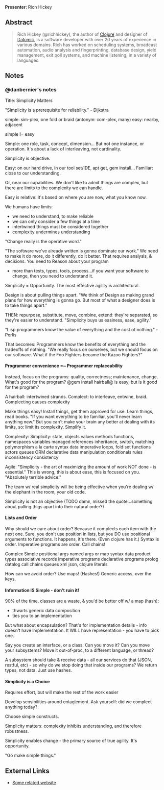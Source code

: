 **Presenter:** Rich Hickey

## Abstract

> Rich Hickey (@richhickey), the author of <a href="http://clojure.org/">Clojure</a> and designer of <a href="http://datomic.com/">Datomic</a>, is a software developer with over 20 years of experience in various domains. Rich has worked on scheduling systems, broadcast automation, audio analysis and fingerprinting, database design, yield management, exit poll systems, and machine listening, in a variety of languages.

## Notes

### @danbernier's notes

Title: Simplicity Matters

"Simplicity is a prerequisite for reliability." - Dijkstra

simple: sim-plex, one fold or braid (antonym: com-plex, many)
easy: nearby, adjacent

simple != easy

Simple: one role, task, concept, dimension...
But not one instance, or operation.
It's about a lack of interleaving, not cardinality.

Simplicity is objective.

Easy: on our hard drive, in our tool set/IDE, apt get, gem install...
Familiar: close to our understanding.

Or, near our capabilities.  We don't like to admit things are complex,
but there are limits to the complexity we can handle.

Easy is relative: it's based on where you are now, what you know now.


We humans have limits:
* we need to understand, to make reliable
* we can only consider a few things at a time
* intertwined things must be considered together
* complexity undermines understanding


"Change really is the operative word."

"The software we've already written is gonna dominate our work."  We
need to make it do more, do it differently, do it better. That
requires analysis, & decisions. You need to Reason about your program
- more than tests, types, tools, process...if you want your software
to change, then you need to understand it.

Simplicity = Opportunity. The most effective agility is architectural.

Design is about pulling things apart. "We think of Design as making
grand plans for how everything is gonna go. But most of what a
designer does is to take things apart."

THEN: repurpose, substitute, move, combine, extend: they're separated,
so they're easier to understand. "Simplicity buys us easiness, ease,
agility."


"Lisp programmers know the value of everything and the cost of
nothing." -Perlis

That becomes: Programmers know the benefits of everything and the
tradeoffs of nothing. "We really focus on ourselves, but we should
focus on our software. What if the Foo Fighters became the Kazoo
Fighters?"

#### Programmer convenience =~ Programmer replaceability

Instead, focus on the programs: quality, correctness; maintenance,
change. What's good for the program? @gem install hairball@ is easy,
but is it good for the program?

A hairball: intertwined strands.
Complect: to interleave, entwine, braid.
Complecting causes complexity

Make things easy! Install things, get them approved for use.  Learn
things, read books. "If you want everything to be familiar, you'll
never learn anything new." But you can't make your brain any better at
dealing with its limits, so: limit its complexity. Simplify it.


Complexity:                      Simplicity:
state, objects                   values
methods                          functions, namespaces
variables                        managed references
inheritance, switch, matching    polymorphism a la carte
syntax	                         data
imperative loops, fold           set functions
actors                           queues
ORM                              declarative data manipulation
conditionals                     rules
inconsistency                    consistency



Agile: "Simplicity - the art of maximizing the amount of work NOT done - is essential."
This is wrong, this is about ease, this is focused on you. "Absolutely
terrible advice."

The team w/ real simplicity will be being effective when you're
dealing w/ the elephant in the room, your old code.

Simplicity is not an objective (TODO damn, missed the quote...something
about pulling thigs apart into their natural order?)



#### Lists and Order

Why should we care about order? Because it complects each item with
the next one. Sure, you don't use position in lists, but you DO use
positional arguments to functions. It happens, it's there. (Even
clojure has it.) Syntax is order. Imperative programs are order. Call
chains!


Complex                    Simple
positional args            named args or map
syntax                     data
product types              associative records
imperative programs        declarative programs
prolog                     datalog
call chains                queues
xml                        json, clojure literals


How can we avoid order? Use maps! (Hashes!)
Generic access, over the keys.


#### Information IS Simple - don't ruin it!

90% of the time, classes are a waste, & you'd be better off w/ a map
(hash):
* thwarts generic data composition
* ties you to an implementation

But what about encapsulation?
That's for implementation details - info doesn't have implementation.
It WILL have representation - you have to pick one.


Say you create an interface, or a class. Can you move it? Can you move
your subsystems? Move it out-of-proc, to a different language, or
thread?

A subsystem should take & receive data - all our services do that
(JSON, restful, etc) - so why do we stop doing that inside our
programs? We return types, not data. Just use hashes.


#### Simplicity is a Choice

Requires effort, but will make the rest of the work easier

Develop sensibilities around entaglement. Ask yourself: did we
complect anything today?

Choose simple constructs.


Simplicity matters: complexity inhibits understanding, and therefore
robustness.

Simplicity enables change - the primary source of true agility. It's
opportunity.

"Go make simple things."


## External Links

* [Some related website](http://www.example.com/)
